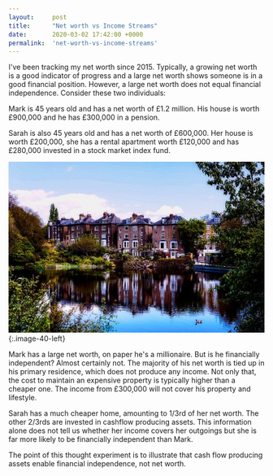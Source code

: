 ```yaml
---
layout:     post
title:      "Net worth vs Income Streams"
date:       2020-03-02 17:42:00 +0000
permalink:  'net-worth-vs-income-streams'
---
```


I've been tracking my net worth since 2015. Typically, a growing net worth is a good indicator of progress and a large net worth shows someone is in a good financial position. However, a large net worth does not equal financial independence. Consider these two individuals:

Mark is 45 years old and has a net worth of £1.2 million. His house is worth £900,000 and he has £300,000 in a pension.

Sarah is also 45 years old and has a net worth of £600,000. Her house is worth £200,000, she has a rental apartment worth £120,000 and has £280,000 invested in a stock market index fund.

![devise unauthorized flow](/assets/net-worth-vs-income-streams/expensive-home.jpg){:.image-40-left}

Mark has a large net worth, on paper he's a millionaire. But is he financially independent? Almost certainly not. The majority of his net worth is tied up in his primary residence, which does not produce any income. Not only that, the cost to maintain an expensive property is typically higher than a cheaper one. The income from £300,000 will not cover his property and lifestyle.

Sarah has a much cheaper home, amounting to 1/3rd of her net worth. The other 2/3rds are invested in cashflow producing assets. This information alone does not tell us whether her income covers her outgoings but she is far more likely to be financially independent than Mark.

The point of this thought experiment is to illustrate that cash flow producing assets enable financial independence, not net worth.